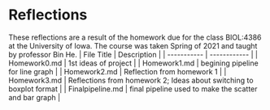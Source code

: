 # Reflections
These reflections are a result of the homework due for the class BIOL:4386 at the University of Iowa. 
The course was taken Spring of 2021 and taught by professor Bin He.
| File Title | Description |
| ----------- | ------------ |
| Homework0.md  | 1st ideas of project |
| Homework1.md  | begining pipeline for line graph |
| Homework2.md  | Reflection from homework 1 |
| Homework3.md  | Reflections from homework 2; Ideas about switching to boxplot format |
| Finalpipeline.md | final pipeline used to make the scatter and bar graph |
